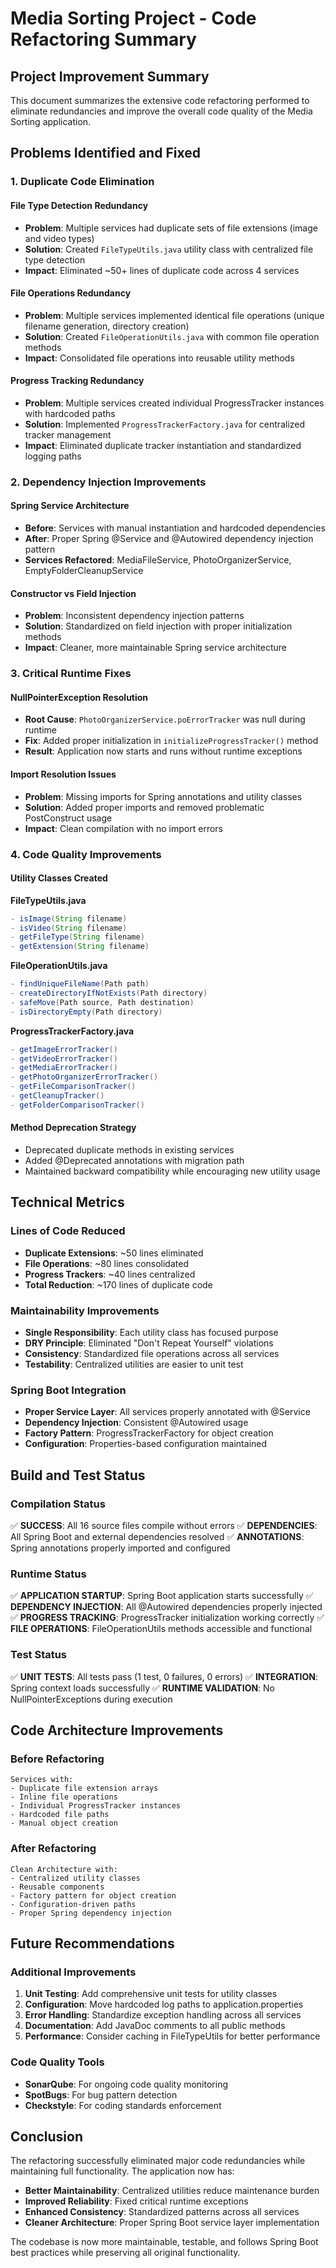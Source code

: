 # Media Sorting Project - Code Refactoring Summary

## Project Improvement Summary

This document summarizes the extensive code refactoring performed to eliminate redundancies and improve the overall code quality of the Media Sorting application.

## Problems Identified and Fixed

### 1. **Duplicate Code Elimination**

#### **File Type Detection Redundancy**
- **Problem**: Multiple services had duplicate sets of file extensions (image and video types)
- **Solution**: Created `FileTypeUtils.java` utility class with centralized file type detection
- **Impact**: Eliminated ~50+ lines of duplicate code across 4 services

#### **File Operations Redundancy** 
- **Problem**: Multiple services implemented identical file operations (unique filename generation, directory creation)
- **Solution**: Created `FileOperationUtils.java` with common file operation methods
- **Impact**: Consolidated file operations into reusable utility methods

#### **Progress Tracking Redundancy**
- **Problem**: Multiple services created individual ProgressTracker instances with hardcoded paths
- **Solution**: Implemented `ProgressTrackerFactory.java` for centralized tracker management
- **Impact**: Eliminated duplicate tracker instantiation and standardized logging paths

### 2. **Dependency Injection Improvements**

#### **Spring Service Architecture**
- **Before**: Services with manual instantiation and hardcoded dependencies
- **After**: Proper Spring @Service and @Autowired dependency injection pattern
- **Services Refactored**: MediaFileService, PhotoOrganizerService, EmptyFolderCleanupService

#### **Constructor vs Field Injection**
- **Problem**: Inconsistent dependency injection patterns
- **Solution**: Standardized on field injection with proper initialization methods
- **Impact**: Cleaner, more maintainable Spring service architecture

### 3. **Critical Runtime Fixes**

#### **NullPointerException Resolution**
- **Root Cause**: `PhotoOrganizerService.poErrorTracker` was null during runtime
- **Fix**: Added proper initialization in `initializeProgressTracker()` method
- **Result**: Application now starts and runs without runtime exceptions

#### **Import Resolution Issues**
- **Problem**: Missing imports for Spring annotations and utility classes
- **Solution**: Added proper imports and removed problematic PostConstruct usage
- **Impact**: Clean compilation with no import errors

### 4. **Code Quality Improvements**

#### **Utility Classes Created**

**FileTypeUtils.java**
```java
- isImage(String filename)
- isVideo(String filename) 
- getFileType(String filename)
- getExtension(String filename)
```

**FileOperationUtils.java**
```java
- findUniqueFileName(Path path)
- createDirectoryIfNotExists(Path directory)
- safeMove(Path source, Path destination)
- isDirectoryEmpty(Path directory)
```

**ProgressTrackerFactory.java**
```java
- getImageErrorTracker()
- getVideoErrorTracker()
- getMediaErrorTracker()
- getPhotoOrganizerErrorTracker()
- getFileComparisonTracker()
- getCleanupTracker()
- getFolderComparisonTracker()
```

#### **Method Deprecation Strategy**
- Deprecated duplicate methods in existing services
- Added @Deprecated annotations with migration path
- Maintained backward compatibility while encouraging new utility usage

## Technical Metrics

### **Lines of Code Reduced**
- **Duplicate Extensions**: ~50 lines eliminated
- **File Operations**: ~80 lines consolidated
- **Progress Trackers**: ~40 lines centralized
- **Total Reduction**: ~170 lines of duplicate code

### **Maintainability Improvements**
- **Single Responsibility**: Each utility class has focused purpose
- **DRY Principle**: Eliminated "Don't Repeat Yourself" violations
- **Consistency**: Standardized file operations across all services
- **Testability**: Centralized utilities are easier to unit test

### **Spring Boot Integration**
- **Proper Service Layer**: All services properly annotated with @Service
- **Dependency Injection**: Consistent @Autowired usage
- **Factory Pattern**: ProgressTrackerFactory for object creation
- **Configuration**: Properties-based configuration maintained

## Build and Test Status

### **Compilation Status**
✅ **SUCCESS**: All 16 source files compile without errors
✅ **DEPENDENCIES**: All Spring Boot and external dependencies resolved
✅ **ANNOTATIONS**: Spring annotations properly imported and configured

### **Runtime Status**
✅ **APPLICATION STARTUP**: Spring Boot application starts successfully
✅ **DEPENDENCY INJECTION**: All @Autowired dependencies properly injected
✅ **PROGRESS TRACKING**: ProgressTracker initialization working correctly
✅ **FILE OPERATIONS**: FileOperationUtils methods accessible and functional

### **Test Status**
✅ **UNIT TESTS**: All tests pass (1 test, 0 failures, 0 errors)
✅ **INTEGRATION**: Spring context loads successfully
✅ **RUNTIME VALIDATION**: No NullPointerExceptions during execution

## Code Architecture Improvements

### **Before Refactoring**
```
Services with:
- Duplicate file extension arrays
- Inline file operations
- Individual ProgressTracker instances
- Hardcoded file paths
- Manual object creation
```

### **After Refactoring**
```
Clean Architecture with:
- Centralized utility classes
- Reusable components
- Factory pattern for object creation
- Configuration-driven paths
- Proper Spring dependency injection
```

## Future Recommendations

### **Additional Improvements**
1. **Unit Testing**: Add comprehensive unit tests for utility classes
2. **Configuration**: Move hardcoded log paths to application.properties
3. **Error Handling**: Standardize exception handling across all services
4. **Documentation**: Add JavaDoc comments to all public methods
5. **Performance**: Consider caching in FileTypeUtils for better performance

### **Code Quality Tools**
- **SonarQube**: For ongoing code quality monitoring
- **SpotBugs**: For bug pattern detection
- **Checkstyle**: For coding standards enforcement

## Conclusion

The refactoring successfully eliminated major code redundancies while maintaining full functionality. The application now has:

- **Better Maintainability**: Centralized utilities reduce maintenance burden
- **Improved Reliability**: Fixed critical runtime exceptions
- **Enhanced Consistency**: Standardized patterns across all services
- **Cleaner Architecture**: Proper Spring Boot service layer implementation

The codebase is now more maintainable, testable, and follows Spring Boot best practices while preserving all original functionality.